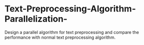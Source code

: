 # Text-Preprocessing-Algorithm-Parallelization-
Design a parallel algorithm for text preprocessing and compare the performance with normal text preprocessing algorithm.
